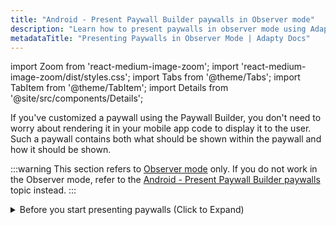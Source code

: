 ```yaml
---
title: "Android - Present Paywall Builder paywalls in Observer mode"
description: "Learn how to present paywalls in observer mode using Adapty’s Paywall Builder."
metadataTitle: "Presenting Paywalls in Observer Mode | Adapty Docs"
---
```


import Zoom from 'react-medium-image-zoom';
import 'react-medium-image-zoom/dist/styles.css';
import Tabs from '@theme/Tabs';
import TabItem from '@theme/TabItem';
import Details from '@site/src/components/Details';

If you've customized a paywall using the Paywall Builder, you don't need to worry about rendering it in your mobile app code to display it to the user. Such a paywall contains both what should be shown within the paywall and how it should be shown.

:::warning
This section refers to [Observer mode](observer-vs-full-mode) only. If you do not work in the Observer mode, refer to the [Android - Present Paywall Builder paywalls](android-present-paywalls) topic instead.
:::

<Tabs groupId="current-os" queryString> 
<TabItem value="SDK3" label="New Paywall Builder (SDK 3.0+)" default> 
<details>
   <summary>Before you start presenting paywalls (Click to Expand)</summary>

      1. Set up initial integration of Adapty [with the Google Play](initial-android) and [with the App Store](initial_ios). 
   2. Install and configure Adapty SDK. Make sure to set the `observerMode` parameter to `true`. Refer to our framework-specific instructions [for Android](sdk-installation-android), [Flutter](sdk-installation-flutter#configure-adapty-sdk), [React Native](sdk-installation-reactnative#configure-adapty-sdks), and [Unity](sdk-installation-unity#configure-adapty-sdk).
   3. [Create products](create-product) in the Adapty Dashboard.
   4. [Configure paywalls, assign products to them](create-paywall), and customize them using Paywall Builder in the Adapty Dashboard.
   5. [Create placements and assign your paywalls to them](create-placement) in the Adapty Dashboard.
   6. [Fetch Paywall Builder paywalls and their configuration](get-pb-paywalls) in your mobile app code.

    </details>

<p> </p>

1. Implement the `AdaptyUiObserverModeHandler`. The `AdaptyUiObserverModeHandler`'s callback (`onPurchaseInitiated`) informs you when the user initiates a purchase. You can trigger your custom purchase flow in response to this callback like this:

<Tabs groupId="current-os" queryString>
<TabItem value="kotlin" label="Kotlin" default>
   ```kotlin showLineNumbers
   val observerModeHandler =
   AdaptyUiObserverModeHandler { product, paywall, paywallView, onStartPurchase, onFinishPurchase ->
       onStartPurchase()
       yourBillingClient.makePurchase(
           product,
           onSuccess = { purchase ->
               onFinishPurchase()
               //handle success
           },
           onError = {
               onFinishPurchase()
               //handle error
           },
           onCancel = {
               onFinishPurchase()
               //handle cancel
           }
       )
   }
   ```
</TabItem>
<TabItem value="java" label="Java" default>
   ```java showLineNumbers
   AdaptyUiObserverModeHandler observerModeHandler = (product, paywall, paywallView, onStartPurchase, onFinishPurchase) -> {
       onStartPurchase.invoke();
       yourBillingClient.makePurchase(
           product,
           purchase -> {
               onFinishPurchase.invoke();
               //handle success
           },
           error -> {
               onFinishPurchase.invoke();
               //handle error
           },
           () -> { //cancellation
               onFinishPurchase.invoke();
               //handle cancel
           }
       );
   };
   ```
</TabItem>
</Tabs>



   Also, remember to invoke these callbacks to AdaptyUI. This is necessary for proper paywall behavior, such as showing the loader, among other things:

   | Callback in Kotlin | Callback in Java          | Description                                                                                                                       |
   | :----------------- | :------------------------ | :-------------------------------------------------------------------------------------------------------------------------------- |
   | onStartPurchase()  | onStartPurchase.invoke()  | The callback should be invoked to notify AdaptyUI that the purchase is started.                                                   |
   | onFinishPurchase() | onFinishPurchase.invoke() | The callback should be invoked to notify AdaptyUI that the purchase is finished successfully or not, or the purchase is canceled. |

2. In order to display the visual paywall on the device screen, you must first configure it.

<Tabs groupId="current-os" queryString>
<TabItem value="views" label="Views" default>

To do this, call the method `AdaptyUI.getPaywallView()` or create the `AdaptyPaywallView` directly:

<Tabs groupId="current-os" queryString>
  <TabItem value="kotlin1" label="Kotlin (option 1)" default>

```kotlin showLineNumbers
   val paywallView = AdaptyUI.getPaywallView(
       activity,
       viewConfiguration,
       products,
       eventListener,
       personalizedOfferResolver,
       tagResolver,
       timerResolver,
       observerModeHandler, 
   )
```

</TabItem>
<TabItem value="kotlin2" label="Kotlin (option 2)" default>

```kotlin showLineNumbers
   val paywallView =
        AdaptyPaywallView(activity) // or retrieve it from xml
   ...
   with(paywallView) {
       showPaywall(
           viewConfiguration,
           products,
					 eventListener,
           personalizedOfferResolver,
           tagResolver,
           timerResolver,
					 observerModeHandler,
       )
   }
```

</TabItem>
<TabItem value="java1" label="Java (option 1)" default>

```java showLineNumbers
AdaptyPaywallView paywallView = AdaptyUI.getPaywallView(
        activity,
        viewConfiguration,
        products,
        eventListener,
        personalizedOfferResolver,
        tagResolver,
        timerResolver,
        observerModeHandler
);
```

</TabItem>
<TabItem value="java2" label="Java (option 2)" default>

```java showLineNumbers
AdaptyPaywallView paywallView =
  new AdaptyPaywallView(activity); //add to the view hierarchy if needed, or you receive it from xml
...
paywallView.showPaywall(viewConfiguration, products, eventListener, personalizedOfferResolver, tagResolver, timerResolver, observerModeHandler);
```

</TabItem>
<TabItem value="XML" label="XML" default>

```xml showLineNumbers
<com.adapty.ui.AdaptyPaywallView xmlns:android="http://schemas.android.com/apk/res/android"
    android:layout_width="match_parent"
    android:layout_height="match_parent" />
```

</TabItem>
</Tabs>

   After the view has been successfully created, you can add it to the view hierarchy and display it.

</TabItem>
<TabItem value="compose" label="Jetpack Compose" default>

To do this, use this composable function:

```kotlin showLineNumbers
AdaptyPaywallScreen(
    viewConfiguration,
    products,
    eventListener,
    personalizedOfferResolver,
    tagResolver,
    timerResolver,
)
```

</TabItem>
</Tabs>

   Request parameters:

| Parameter | Presence | Description |
|---------|--------|-----------|
| **Products** | optional | Provide an array of `AdaptyPaywallProduct `to optimize the display timing of products on the screen. If `null` is passed, AdaptyUI will automatically fetch the required products. |
| **ViewConfiguration** | required | Supply an `AdaptyViewConfiguration` object containing visual details of the paywall. Use the `Adapty.getViewConfiguration(paywall)` method to load it. Refer to [Fetch the visual configuration of paywall](get-pb-paywalls#fetch-the-view-configuration-of-paywall-designed-using-paywall-builder) topic for more details. |
| **EventListener** | optional | Provide an `AdaptyUiEventListener` to observe paywall events. Extending AdaptyUiDefaultEventListener is recommended for ease of use. Refer to [Handling paywall events](android-handling-events)  topic for more details. |
| **PersonalizedOfferResolver** | optional | To indicate personalized pricing ([read more](https://developer.android.com/google/play/billing/integrate#personalized-price)  ), implement `AdaptyUiPersonalizedOfferResolver`  and pass your own logic that maps `AdaptyPaywallProduct` to true if the product's price is personalized, otherwise false. |
| **TagResolver** | optional | Use `AdaptyUiTagResolver` to resolve custom tags within the paywall text. This resolver takes a tag parameter and resolves it to a corresponding string. Refer to [Custom tags in Paywall Builder](custom-tags-in-paywall-builder)  topic for more details. |
| **ObserverModeHandler** | required for Observer mode | The  `AdaptyUiObserverModeHandler` you've implemented in the previous step. |
| **variationId** | required | The string identifier of the variation. You can get it using `variationId` property  of the [`AdaptyPaywall`](sdk-models#adaptypaywall)   object. |
| **transaction** | required | <p>For iOS, StoreKit1: an [`SKPaymentTransaction`](https://developer.apple.com/documentation/storekit/skpaymenttransaction)   object.</p><p>For iOS, StoreKit 2: [Transaction](https://developer.apple.com/documentation/storekit/transaction)   object.</p><p>For Android: String identifier (`purchase.getOrderId()`) of the purchase, where the purchase is an instance of the billing library [Purchase](https://developer.android.com/reference/com/android/billingclient/api/Purchase)  class.</p> |

</TabItem> 
<TabItem value="SDK2" label="Legacy Paywall Builder (SDK up to 2.x)" default> 
<details>
   <summary>Before you start presenting paywalls (Click to Expand)</summary>

   1. Set up initial integration of Adapty [with the Google Play](initial-android) and [with the App Store](initial_ios). 
2. Install and configure Adapty SDK. Make sure to set the `observerMode` parameter to `true`. Refer to our framework-specific instructions [for Android](sdk-installation-android), [Flutter](sdk-installation-flutter#configure-adapty-sdk), [React Native](sdk-installation-reactnative#configure-adapty-sdks), and [Unity](sdk-installation-unity#configure-adapty-sdk).
3. [Create products](create-product) in the Adapty Dashboard.
4. [Configure paywalls, assign products to them](create-paywall), and customize them using Paywall Builder in the Adapty Dashboard.
5. [Create placements and assign your paywalls to them](create-placement) in the Adapty Dashboard.
6. [Fetch Paywall Builder paywalls and their configuration](get-pb-paywalls) in your mobile app code.
</details>

1. Implement the `AdaptyUiObserverModeHandler`. The `AdaptyUiObserverModeHandler`'s callback (`onPurchaseInitiated`) informs you when the user initiates a purchase. You can trigger your custom purchase flow in response to this callback like this:

<Tabs groupId="current-os" queryString>
<TabItem value="kotlin" label="Kotlin" default>
   ```kotlin showLineNumbers
   val observerModeHandler =
   AdaptyUiObserverModeHandler { product, paywall, paywallView, onStartPurchase, onFinishPurchase ->
       onStartPurchase()
       yourBillingClient.makePurchase(
           product,
           onSuccess = { purchase ->
               onFinishPurchase()
               //handle success
           },
           onError = {
               onFinishPurchase()
               //handle error
           },
           onCancel = {
               onFinishPurchase()
               //handle cancel
           }
       )
   }
   ```
</TabItem>
<TabItem value="java" label="Java" default>
   ```java showLineNumbers
   AdaptyUiObserverModeHandler observerModeHandler = (product, paywall, paywallView, onStartPurchase, onFinishPurchase) -> {
       onStartPurchase.invoke();
       yourBillingClient.makePurchase(
           product,
           purchase -> {
               onFinishPurchase.invoke();
               //handle success
           },
           error -> {
               onFinishPurchase.invoke();
               //handle error
           },
           () -> { //cancellation
               onFinishPurchase.invoke();
               //handle cancel
           }
       );
   };
   ```
</TabItem>
</Tabs>



   Also, remember to invoke these callbacks to AdaptyUI. This is necessary for proper paywall behavior, such as showing the loader, among other things:

   | Callback in Kotlin | Callback in Java          | Description                                                                                                                       |
   | :----------------- | :------------------------ | :-------------------------------------------------------------------------------------------------------------------------------- |
   | onStartPurchase()  | onStartPurchase.invoke()  | The callback should be invoked to notify AdaptyUI that the purchase is started.                                                   |
   | onFinishPurchase() | onFinishPurchase.invoke() | The callback should be invoked to notify AdaptyUI that the purchase is finished successfully or not, or the purchase is canceled. |

2. In order to display the visual paywall, you must first initialize it. To do this, call the method `AdaptyUI.getPaywallView()` or create the `AdaptyPaywallView` directly:

<Tabs groupId="current-os" queryString>
<TabItem value="kotlin" label="Kotlin" default>
   ```kotlin showLineNumbers
   val paywallView = AdaptyUI.getPaywallView(
       activity,
       viewConfiguration,
       products,
       AdaptyPaywallInsets.of(topInset, bottomInset),
       eventListener,
       personalizedOfferResolver,
       tagResolver,
       observerModeHandler,
   )

   //======= OR =======

   val paywallView =
        AdaptyPaywallView(activity) // or retrieve it from xml
   ...
   with(paywallView) {
       setEventListener(eventListener)
       setObserverModeHandler(observerModeHandler)
       showPaywall(
           viewConfiguration,
           products,
           AdaptyPaywallInsets.of(topInset, bottomInset),
           personalizedOfferResolver,
           tagResolver,
       )
   }
   ```
</TabItem>
<TabItem value="java" label="Java" default>
   ```java showLineNumbers
   AdaptyPaywallView paywallView = AdaptyUI.getPaywallView(
           activity,
           viewConfiguration,
           products,
           AdaptyPaywallInsets.of(topInset, bottomInset),
           eventListener,
           personalizedOfferResolver,
           tagResolver,
           observerModeHandler
   );

   //======= OR =======

   AdaptyPaywallView paywallView =
     new AdaptyPaywallView(activity); //add to the view hierarchy if needed, or you receive it from xml
   ...
   paywallView.setEventListener(eventListener);
   paywallView.setObserverModeHandler(observerModeHandler);
   paywallView.showPaywall(viewConfiguration, products, AdaptyPaywallInsets.of(topInset, bottomInset), personalizedOfferResolver);
   ```
</TabItem>
<TabItem value="XML" label="XML" default>
   ```xml showLineNumbers
   <com.adapty.ui.AdaptyPaywallView xmlns:android="http://schemas.android.com/apk/res/android"
       android:layout_width="match_parent"
       android:layout_height="match_parent" />
   ```
</TabItem>
</Tabs>

   After the view has been successfully created, you can add it to the view hierarchy and display it.

   Request parameters:

| Parameter | Presence | Description |
|---------|--------|-----------|
| **Products** | optional | Provide an array of `AdaptyPaywallProduct `to optimize the display timing of products on the screen. If `null` is passed, AdaptyUI will automatically fetch the required products. |
| **ViewConfiguration** | required | Supply an `AdaptyViewConfiguration` object containing visual details of the paywall. Use the `Adapty.getViewConfiguration(paywall)` method to load it. Refer to [Fetch the visual configuration of paywall](get-pb-paywalls#fetch-the-view-configuration-of-paywall-designed-using-paywall-builder) topic for more details. |
| **Insets** | required | Define an `AdaptyPaywallInsets` object containing information about the area overlapped by system bars, creating vertical margins for content. If neither the status bar nor the navigation bar overlaps the `AdaptyPaywallView`, pass `AdaptyPaywallInsets.NONE`. For fullscreen mode where system bars overlap part of your UI, obtain insets as shown under the table. |
| **EventListener** | optional | Provide an `AdaptyUiEventListener` to observe paywall events. Extending AdaptyUiDefaultEventListener is recommended for ease of use. Refer to [Handling paywall events](android-handling-events)  topic for more details. |
| **PersonalizedOfferResolver** | optional | To indicate personalized pricing ([read more](https://developer.android.com/google/play/billing/integrate#personalized-price)  ), implement `AdaptyUiPersonalizedOfferResolver`  and pass your own logic that maps `AdaptyPaywallProduct` to true if the product's price is personalized, otherwise false. |
| **TagResolver** | optional | Use `AdaptyUiTagResolver` to resolve custom tags within the paywall text. This resolver takes a tag parameter and resolves it to a corresponding string. Refer to [Custom tags in Paywall Builder](custom-tags-in-paywall-builder)  topic for more details. |
| **ObserverModeHandler** | required for Observer mode | The  `AdaptyUiObserverModeHandler` you've implemented in the previous step. |
| **variationId** | required | The string identifier of the variation. You can get it using `variationId` property  of the [`AdaptyPaywall`](sdk-models#adaptypaywall)   object. |
| **transaction** | required | <p>For iOS, StoreKit1: an [`SKPaymentTransaction`](https://developer.apple.com/documentation/storekit/skpaymenttransaction)   object.</p><p>For iOS, StoreKit 2: [Transaction](https://developer.apple.com/documentation/storekit/transaction)   object.</p><p>For Android: String identifier (`purchase.getOrderId()`) of the purchase, where the purchase is an instance of the billing library [Purchase](https://developer.android.com/reference/com/android/billingclient/api/Purchase)  class.</p> |

   For fullscreen mode where system bars overlap part of your UI, obtain insets in the following way:

<Tabs groupId="current-os" queryString>
<TabItem value="kotlin" label="Kotlin" default>
   ```kotlin showLineNumbers
   import androidx.core.graphics.Insets
   import androidx.core.view.ViewCompat
   import androidx.core.view.WindowInsetsCompat

   //create extension function
   fun View.onReceiveSystemBarsInsets(action: (insets: Insets) -> Unit) {
       ViewCompat.setOnApplyWindowInsetsListener(this) { _, insets ->
           val systemBarInsets = insets.getInsets(WindowInsetsCompat.Type.systemBars())
           ViewCompat.setOnApplyWindowInsetsListener(this, null)
           action(systemBarInsets)
           insets
       }
   }
   //and then use it with the view
   paywallView.onReceiveSystemBarsInsets { insets ->
       val paywallInsets = AdaptyPaywallInsets.of(insets.top, insets.bottom)
       paywallView.setEventListener(eventListener)
       paywallView.setObserverModeHandler(observerModeHandler)
       paywallView.showPaywall(viewConfig, products, paywallInsets, personalizedOfferResolver, tagResolver)
   }
   ```
</TabItem>
<TabItem value="java" label="Java" default>
   ```java showLineNumbers
   import androidx.core.graphics.Insets;
   import androidx.core.view.ViewCompat;
   import androidx.core.view.WindowInsetsCompat;

   ...

   ViewCompat.setOnApplyWindowInsetsListener(paywallView, (view, insets) -> {
       Insets systemBarInsets = insets.getInsets(WindowInsetsCompat.Type.systemBars());
       ViewCompat.setOnApplyWindowInsetsListener(paywallView, null);
     
       AdaptyPaywallInsets paywallInsets =
                    AdaptyPaywallInsets.of(systemBarInsets.top, systemBarInsets.bottom);
       paywallView.setEventListener(eventListener);
       paywallView.setObserverModeHandler(observerModeHandler);
       paywallView.showPaywall(viewConfiguration, products, paywallInsets, personalizedOfferResolver, tagResolver);
               
       return insets;
   });
   ```
</TabItem>
</Tabs>



   Returns:

   | Object              | Description                                        |
   | :------------------ | :------------------------------------------------- |
   | `AdaptyPaywallView` | object, representing the requested paywall screen. |

:::warning
Don't forget to [Associate paywalls to purchase transactions](report-transactions-observer-mode). Otherwise, Adapty will not determine the source paywall of the purchase.
:::

</TabItem> 
</Tabs>



   
